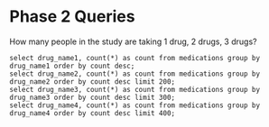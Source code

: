 # Phase 2 Queries

How many people in the study are taking 1 drug, 2 drugs, 3 drugs?
```
select drug_name1, count(*) as count from medications group by drug_name1 order by count desc;
select drug_name2, count(*) as count from medications group by drug_name2 order by count desc limit 200;
select drug_name3, count(*) as count from medications group by drug_name3 order by count desc limit 300;
select drug_name4, count(*) as count from medications group by drug_name4 order by count desc limit 400;
```